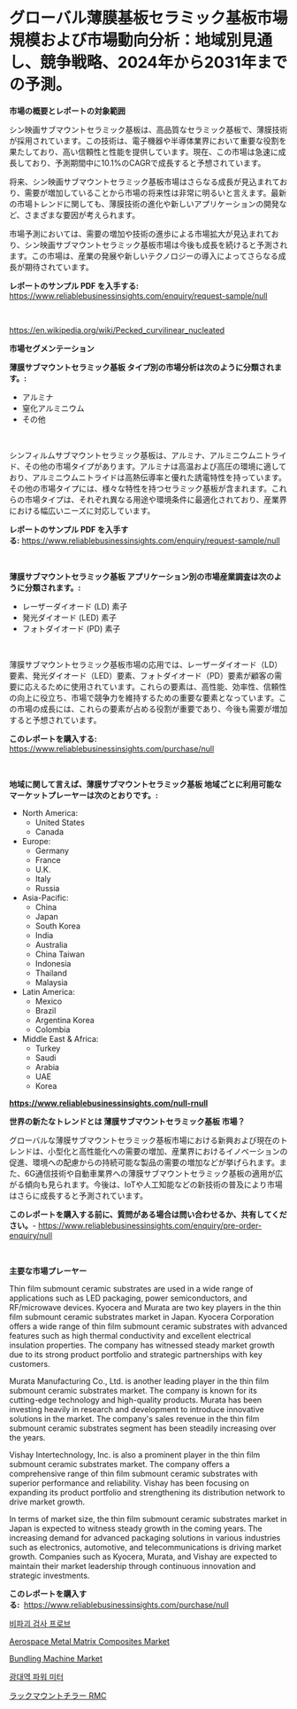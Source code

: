 <p><h1>グローバル薄膜基板セラミック基板市場規模および市場動向分析：地域別見通し、競争戦略、2024年から2031年までの予測。</h1></p><p><strong>市場の概要とレポートの対象範囲</strong></p>
<p><p>シン映画サブマウントセラミック基板は、高品質なセラミック基板で、薄膜技術が採用されています。この技術は、電子機器や半導体業界において重要な役割を果たしており、高い信頼性と性能を提供しています。現在、この市場は急速に成長しており、予測期間中に10.1%のCAGRで成長すると予想されています。</p><p>将来、シン映画サブマウントセラミック基板市場はさらなる成長が見込まれており、需要が増加していることから市場の将来性は非常に明るいと言えます。最新の市場トレンドに関しても、薄膜技術の進化や新しいアプリケーションの開発など、さまざまな要因が考えられます。</p><p>市場予測においては、需要の増加や技術の進歩による市場拡大が見込まれており、シン映画サブマウントセラミック基板市場は今後も成長を続けると予測されます。この市場は、産業の発展や新しいテクノロジーの導入によってさらなる成長が期待されています。</p></p>
<p><strong>レポートのサンプル PDF を入手する:</strong> <a href="https://www.reliablebusinessinsights.com/enquiry/request-sample/null">https://www.reliablebusinessinsights.com/enquiry/request-sample/null</a></p>
<p>&nbsp;</p>
<p><a href="https://en.wikipedia.org/wiki/Pecked_curvilinear_nucleated">https://en.wikipedia.org/wiki/Pecked_curvilinear_nucleated</a></p>
<p><strong>市場セグメンテーション</strong></p>
<p><strong>薄膜サブマウントセラミック基板 タイプ別の市場分析は次のように分類されます。:</strong></p>
<p><ul><li>アルミナ</li><li>窒化アルミニウム</li><li>その他</li></ul></p>
<p>&nbsp;</p>
<p><p>シンフィルムサブマウントセラミック基板は、アルミナ、アルミニウムニトライド、その他の市場タイプがあります。アルミナは高温および高圧の環境に適しており、アルミニウムニトライドは高熱伝導率と優れた誘電特性を持っています。その他の市場タイプには、様々な特性を持つセラミック基板が含まれます。これらの市場タイプは、それぞれ異なる用途や環境条件に最適化されており、産業界における幅広いニーズに対応しています。</p></p>
<p><strong>レポートのサンプル PDF を入手する:</strong>&nbsp;<a href="https://www.reliablebusinessinsights.com/enquiry/request-sample/null">https://www.reliablebusinessinsights.com/enquiry/request-sample/null</a></p>
<p>&nbsp;</p>
<p><strong> 薄膜サブマウントセラミック基板 アプリケーション別の市場産業調査は次のように分類されます。:</strong></p>
<p><ul><li>レーザーダイオード (LD) 素子</li><li>発光ダイオード (LED) 素子</li><li>フォトダイオード (PD) 素子</li></ul></p>
<p>&nbsp;</p>
<p><p>薄膜サブマウントセラミック基板市場の応用では、レーザーダイオード（LD）要素、発光ダイオード（LED）要素、フォトダイオード（PD）要素が顧客の需要に応えるために使用されています。これらの要素は、高性能、効率性、信頼性の向上に役立ち、市場で競争力を維持するための重要な要素となっています。この市場の成長には、これらの要素が占める役割が重要であり、今後も需要が増加すると予想されています。</p></p>
<p><strong>このレポートを購入する:</strong>&nbsp; <a href="https://www.reliablebusinessinsights.com/purchase/null">https://www.reliablebusinessinsights.com/purchase/null</a></p>
<p>&nbsp;</p>
<p><strong>地域に関して言えば、薄膜サブマウントセラミック基板 地域ごとに利用可能なマーケットプレーヤーは次のとおりです。:</strong></p>
<p><ul>
    <li>
        North America:
        <ul>
            <li>United States</li>
            <li>Canada</li>
        </ul>
    </li>
    <li>
        Europe:
        <ul>
            <li>Germany</li>
            <li>France</li>
            <li>U.K.</li>
            <li>Italy</li>
            <li>Russia</li>
        </ul>
    </li>
    <li>
        Asia-Pacific:
        <ul>
            <li>China</li>
            <li>Japan</li>
            <li>South Korea</li>
            <li>India</li>
            <li>Australia</li>
            <li>China Taiwan</li>
            <li>Indonesia</li>
            <li>Thailand</li>
            <li>Malaysia</li>
        </ul>
    </li>
    <li>
        Latin America:
        <ul>
            <li>Mexico</li>
            <li>Brazil</li>
            <li>Argentina Korea</li>
            <li>Colombia</li>
        </ul>
    </li>
    <li>
        Middle East & Africa:
        <ul>
            <li>Turkey</li>
            <li>Saudi</li>
            <li>Arabia</li>
            <li>UAE</li>
            <li>Korea</li>
        </ul>
    </li>
    </ul></p>
<p><strong><a href="https://www.reliablebusinessinsights.com/null-rnull">https://www.reliablebusinessinsights.com/null-rnull</a></strong>&nbsp;</p>
<p><strong>世界の新たなトレンドとは 薄膜サブマウントセラミック基板 市場？</strong></p>
<p><p>グローバルな薄膜サブマウントセラミック基板市場における新興および現在のトレンドは、小型化と高性能化への需要の増加、産業界におけるイノベーションの促進、環境への配慮からの持続可能な製品の需要の増加などが挙げられます。また、6G通信技術や自動車業界への薄膜サブマウントセラミック基板の適用が広がる傾向も見られます。今後は、IoTや人工知能などの新技術の普及により市場はさらに成長すると予測されています。</p></p>
<p><strong>このレポートを購入する前に、質問がある場合は問い合わせるか、共有してください。</strong>- <a href="https://www.reliablebusinessinsights.com/enquiry/pre-order-enquiry/null">https://www.reliablebusinessinsights.com/enquiry/pre-order-enquiry/null</a></p>
<p>&nbsp;</p>
<p><strong>主要な市場プレーヤー</strong></p>
<p><p>Thin film submount ceramic substrates are used in a wide range of applications such as LED packaging, power semiconductors, and RF/microwave devices. Kyocera and Murata are two key players in the thin film submount ceramic substrates market in Japan. Kyocera Corporation offers a wide range of thin film submount ceramic substrates with advanced features such as high thermal conductivity and excellent electrical insulation properties. The company has witnessed steady market growth due to its strong product portfolio and strategic partnerships with key customers.</p><p>Murata Manufacturing Co., Ltd. is another leading player in the thin film submount ceramic substrates market. The company is known for its cutting-edge technology and high-quality products. Murata has been investing heavily in research and development to introduce innovative solutions in the market. The company's sales revenue in the thin film submount ceramic substrates segment has been steadily increasing over the years.</p><p>Vishay Intertechnology, Inc. is also a prominent player in the thin film submount ceramic substrates market. The company offers a comprehensive range of thin film submount ceramic substrates with superior performance and reliability. Vishay has been focusing on expanding its product portfolio and strengthening its distribution network to drive market growth.</p><p>In terms of market size, the thin film submount ceramic substrates market in Japan is expected to witness steady growth in the coming years. The increasing demand for advanced packaging solutions in various industries such as electronics, automotive, and telecommunications is driving market growth. Companies such as Kyocera, Murata, and Vishay are expected to maintain their market leadership through continuous innovation and strategic investments.</p></p>
<p><strong>このレポートを購入する:</strong>&nbsp;&nbsp;<a href="https://www.reliablebusinessinsights.com/purchase/null">https://www.reliablebusinessinsights.com/purchase/null</a></p>
<p><p><a href="https://github.com/LuckeyCorbin/Market-Research-Report-List-1/blob/main/1618960124220.md">비파괴 검사 프로브</a></p><p><a href="https://github.com/dylanObrien626/Market-Research-Report-List-1/blob/main/aerospace-metal-matrix-composites-market.md">Aerospace Metal Matrix Composites Market</a></p><p><a href="https://medium.com/@elizbethsmithb208/global-bundling-machine-market-size-is-expected-to-experience-a-cagr-of-4-5-8f669e896fbd">Bundling Machine Market</a></p><p><a href="https://github.com/shampaakter36/Market-Research-Report-List-1/blob/main/5454224124219.md">광대역 파워 미터</a></p><p><a href="https://github.com/DanykaKilback/Market-Research-Report-List-2/blob/main/8493724122784.md">ラックマウントチラー RMC</a></p></p>